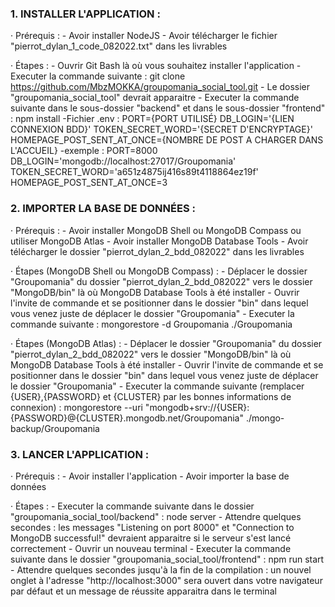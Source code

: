 ### 1. INSTALLER L'APPLICATION :

· Prérequis :
    - Avoir installer NodeJS
    - Avoir télécharger le fichier "pierrot_dylan_1_code_082022.txt" dans les livrables

· Étapes :
    - Ouvrir Git Bash là où vous souhaitez installer l'application
    - Executer la commande suivante : git clone https://github.com/MbzMOKKA/groupomania_social_tool.git
    - Le dossier "groupomania_social_tool" devrait apparaitre
    - Executer la commande suivante dans le sous-dossier "backend" et dans le sous-dossier "frontend" : npm install
    -Fichier .env :
        PORT={PORT UTILISÉ}
        DB_LOGIN='{LIEN CONNEXION BDD}'
        TOKEN_SECRET_WORD='{SECRET D'ENCRYPTAGE}'
        HOMEPAGE_POST_SENT_AT_ONCE={NOMBRE DE POST A CHARGER DANS L'ACCUEIL}
        -exemple :
            PORT=8000
            DB_LOGIN='mongodb://localhost:27017/Groupomania'
            TOKEN_SECRET_WORD='a651z4875ij416s89t4118864ez19f'
            HOMEPAGE_POST_SENT_AT_ONCE=3


### 2. IMPORTER LA BASE DE DONNÉES :

· Prérequis :
    - Avoir installer MongoDB Shell ou MongoDB Compass ou utiliser MongoDB Atlas
    - Avoir installer MongoDB Database Tools
    - Avoir télécharger le dossier "pierrot_dylan_2_bdd_082022" dans les livrables

· Étapes (MongoDB Shell ou MongoDB Compass) :
    - Déplacer le dossier "Groupomania" du dossier "pierrot_dylan_2_bdd_082022" vers le dossier "MongoDB/bin" là où MongoDB Database Tools à été installer
    - Ouvrir l'invite de commande et se positionner dans le dossier "bin" dans lequel vous venez juste de déplacer le dossier "Groupomania"
    - Executer la commande suivante : mongorestore -d Groupomania ./Groupomania

· Étapes (MongoDB Atlas) :
    - Déplacer le dossier "Groupomania" du dossier "pierrot_dylan_2_bdd_082022" vers le dossier "MongoDB/bin" là où MongoDB Database Tools à été installer
    - Ouvrir l'invite de commande et se positionner dans le dossier "bin" dans lequel vous venez juste de déplacer le dossier "Groupomania"
    - Executer la commande suivante (remplacer {USER},{PASSWORD} et {CLUSTER} par les bonnes informations de connexion) : mongorestore --uri "mongodb+srv://{USER}:{PASSWORD}@{CLUSTER}.mongodb.net/Groupomania" ./mongo-backup/Groupomania



### 3. LANCER L'APPLICATION :

· Prérequis :
    - Avoir installer l'application
    - Avoir importer la base de données

· Étapes :
    - Executer la commande suivante dans le dossier "groupomania_social_tool/backend" : node server
    - Attendre quelques secondes : les messages "Listening on port 8000" et "Connection to MongoDB successful!" devraient apparaitre si le serveur s'est lancé correctement
    - Ouvrir un nouveau terminal
    - Executer la commande suivante dans le dossier "groupomania_social_tool/frontend" : npm run start
    - Attendre quelques secondes jusqu'à la fin de la compilation : un nouvel onglet à l'adresse "http://localhost:3000" sera ouvert dans votre navigateur par défaut et un message de réussite apparaitra dans le terminal